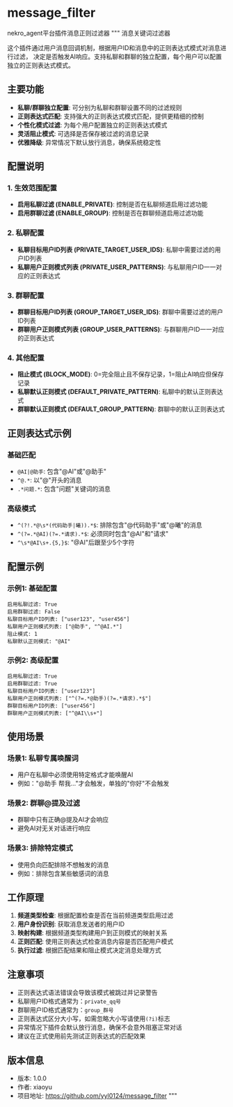 # message_filter
nekro_agent平台插件消息正则过滤器
"""
消息关键词过滤器

这个插件通过用户消息回调机制，根据用户ID和消息中的正则表达式模式对消息进行过滤，
决定是否触发AI响应。支持私聊和群聊的独立配置，每个用户可以配置独立的正则表达式模式。

## 主要功能

- **私聊/群聊独立配置**: 可分别为私聊和群聊设置不同的过滤规则
- **正则表达式匹配**: 支持强大的正则表达式模式匹配，提供更精细的控制
- **个性化模式过滤**: 为每个用户配置独立的正则表达式模式
- **灵活阻止模式**: 可选择是否保存被过滤的消息记录
- **优雅降级**: 异常情况下默认放行消息，确保系统稳定性

## 配置说明

### 1. 生效范围配置
- **启用私聊过滤 (ENABLE_PRIVATE)**: 控制是否在私聊频道启用过滤功能
- **启用群聊过滤 (ENABLE_GROUP)**: 控制是否在群聊频道启用过滤功能

### 2. 私聊配置
- **私聊目标用户ID列表 (PRIVATE_TARGET_USER_IDS)**: 私聊中需要过滤的用户ID列表
- **私聊用户正则模式列表 (PRIVATE_USER_PATTERNS)**: 与私聊用户ID一一对应的正则表达式

### 3. 群聊配置
- **群聊目标用户ID列表 (GROUP_TARGET_USER_IDS)**: 群聊中需要过滤的用户ID列表
- **群聊用户正则模式列表 (GROUP_USER_PATTERNS)**: 与群聊用户ID一一对应的正则表达式

### 4. 其他配置
- **阻止模式 (BLOCK_MODE)**: 0=完全阻止且不保存记录，1=阻止AI响应但保存记录
- **私聊默认正则模式 (DEFAULT_PRIVATE_PATTERN)**: 私聊中的默认正则表达式
- **群聊默认正则模式 (DEFAULT_GROUP_PATTERN)**: 群聊中的默认正则表达式

## 正则表达式示例

### 基础匹配
- `@AI|@助手`: 包含"@AI"或"@助手"
- `^@.*`: 以"@"开头的消息
- `.*问题.*`: 包含"问题"关键词的消息

### 高级模式
- `^(?!.*@\s*(代码助手|曦)).*$`: 排除包含"@代码助手"或"@曦"的消息
- `^(?=.*@AI)(?=.*请求).*$`: 必须同时包含"@AI"和"请求"
- `^\s*@AI\s+.{5,}$`: "@AI"后跟至少5个字符

## 配置示例

### 示例1: 基础配置
```
启用私聊过滤: True
启用群聊过滤: False
私聊目标用户ID列表: ["user123", "user456"]
私聊用户正则模式列表: ["@助手", "^@AI.*"]
阻止模式: 1
私聊默认正则模式: "@AI"
```

### 示例2: 高级配置
```
启用私聊过滤: True
启用群聊过滤: True
私聊目标用户ID列表: ["user123"]
私聊用户正则模式列表: ["^(?=.*@助手)(?=.*请求).*$"]
群聊目标用户ID列表: ["user456"]
群聊用户正则模式列表: ["^@AI\\s+"]
```

## 使用场景

### 场景1: 私聊专属唤醒词
- 用户在私聊中必须使用特定格式才能唤醒AI
- 例如："@助手 帮我..."才会触发，单独的"你好"不会触发

### 场景2: 群聊@提及过滤
- 群聊中只有正确@提及AI才会响应
- 避免AI对无关对话进行响应

### 场景3: 排除特定模式
- 使用负向匹配排除不想触发的消息
- 例如：排除包含某些敏感词的消息

## 工作原理

1. **频道类型检查**: 根据配置检查是否在当前频道类型启用过滤
2. **用户身份识别**: 获取消息发送者的用户ID
3. **映射构建**: 根据频道类型构建用户到正则模式的映射关系
4. **正则匹配**: 使用正则表达式检查消息内容是否匹配用户模式
5. **执行过滤**: 根据匹配结果和阻止模式决定消息处理方式

## 注意事项

- 正则表达式语法错误会导致该模式被跳过并记录警告
- 私聊用户ID格式通常为：`private_qq号`
- 群聊用户ID格式通常为：`group_群号`
- 正则表达式区分大小写，如需忽略大小写请使用`(?i)`标志
- 异常情况下插件会默认放行消息，确保不会意外阻塞正常对话
- 建议在正式使用前先测试正则表达式的匹配效果

## 版本信息

- 版本: 1.0.0
- 作者: xiaoyu  
- 项目地址: https://github.com/yyl0124/message_filter
"""
